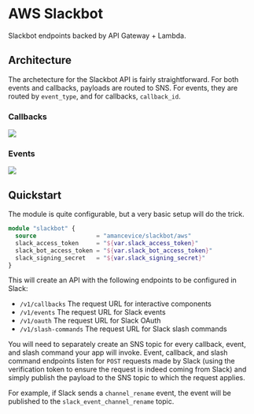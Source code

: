 # AWS Slackbot

Slackbot endpoints backed by API Gateway + Lambda.

## Architecture

The archetecture for the Slackbot API is fairly straightforward. For both events and callbacks, payloads are routed to SNS. For events, they are routed by `event_type`, and for callbacks, `callback_id`.

### Callbacks

<img src="https://github.com/amancevice/terraform-aws-slackbot/blob/master/docs/images/callbacks.png?raw=true"></img>

### Events

<img src="https://github.com/amancevice/terraform-aws-slackbot/blob/master/docs/images/events.png?raw=true"></img>

## Quickstart

The module is quite configurable, but a very basic setup will do the trick.

```terraform
module "slackbot" {
  source                 = "amancevice/slackbot/aws"
  slack_access_token     = "${var.slack_access_token}"
  slack_bot_access_token = "${var.slack_bot_access_token}"
  slack_signing_secret   = "${var.slack_signing_secret}"
}
```

This will create an API with the following endpoints to be configured in Slack:

- `/v1/callbacks` The request URL for interactive components
- `/v1/events` The request URL for Slack events
- `/v1/oauth` The request URL for Slack OAuth
- `/v1/slash-commands` The request URL for Slack slash commands

You will need to separately create an SNS topic for every callback, event, and slash command your app will invoke. Event, callback, and slash command endpoints listen for `POST` requests made by Slack (using the verification token to ensure the request is indeed coming from Slack) and simply publish the payload to the SNS topic to which the request applies.

For example, if Slack sends a `channel_rename` event, the event will be published to the `slack_event_channel_rename` topic.
